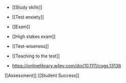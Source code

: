   - [[Study skills]]
  - [[Test anxiety]]
  - [[Exam]]
  - [[High stakes exam]]
  - [[Test-wiseness]]
  - [[Teaching to the test]]

  - https://onlinelibrary.wiley.com/doi/10.1111/cogs.13136

[[Assessment]] [[Student Success]]